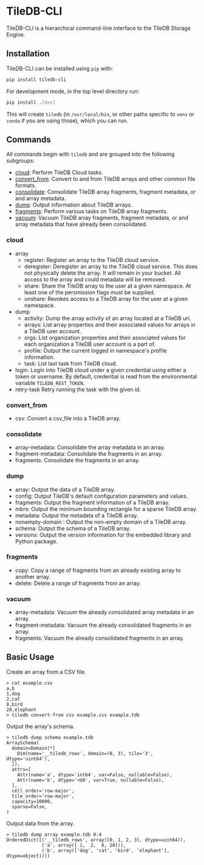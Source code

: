 # TileDB-CLI

TileDB-CLI is a hierarchical command-line interface to the TileDB Storage Engine.

## Installation

TileDB-CLI can be installed using `pip` with:

```bash
pip install tiledb-cli
```

For development mode, in the top level directory run:

```bash
pip install .[dev]
```

This will create `tiledb` (in `/usr/local/bin`, or other paths specific to `venv` or `conda` if you are using those), which you can run.

## Commands

All commands begin with `tiledb` and are grouped into the following subgroups:
* [cloud](#cloud): Perform TileDB Cloud tasks.
* [convert_from](#convert_from): Convert to and from TileDB arrays and other common file formats.
* [consolidate](#consolidate): Consolidate TileDB array fragments, fragment metadata, or and array metadata.
* [dump](#dump): Output information about TileDB arrays.
* [fragments](#fragments): Perform various tasks on TileDB array fragments.
* [vacuum](#vacuum): Vacuum TileDB array fragments, fragment metadata, or and array metadata that have already been consolidated.

### cloud
* array
    * register: Register an array to the TileDB cloud service.
    * deregister: Deregister an array to the TileDB cloud service. This does not physically delete the array. It will remain in your bucket. All access to the array and could metadata will be removed.
    * share: Share the TileDB array to the user at a given namespace. At least one of the persmission flags must be supplied.
    * unshare: Revokes access to a TileDB array for the user at a given namespace.
* dump
    * activity: Dump the array activity of an array located at a TileDB uri.
    * arrays: List array properties and their associated values for arrays in a TileDB user account.
    * orgs: List organization properties and their associated values for each organization a TileDB user account is a part of.
    * profile: Output the current logged in namespace's profile information.
    * task: List last task from TileDB cloud.
* login: Login into TileDB cloud under a given credential using either a token or username. By default, credential is read from the environmental variable `TILEDB_REST_TOKEN`.
* retry-task  Retry running the task with the given id.
### convert_from
* csv: Convert a csv_file into a TileDB array.
### consolidate
* array-metadata: Consolidate the array metadata in an array.
* fragment-metadata: Consolidate the fragments in an array.
* fragments: Consolidate the fragments in an array.
### dump
* array: Output the data of a TileDB array.
* config: Output TileDB's default configuration parameters and values.
* fragments: Output the fragment information of a TileDB array.
* mbrs: Output the minimum bounding rectangle for a sparse TileDB array.
* metadata: Output the metadata of a TileDB array.
* nonempty-domain`: Output the non-empty domain of a TileDB array.
* schema: Output the schema of a TileDB array.
* versions: Output the version information for the embedded library and Python package.
### fragments
* copy: Copy a range of fragments from an already existing array to another array.
* delete: Delete a range of fragments from an array.
### vacuum
* array-metadata: Vacuum the already consolidated array metadata in an array.
* fragment-metadata: Vacuum the already consolidated fragments in an array.
* fragments: Vacuum the already consolidated fragments in an array.

## Basic Usage
Create an array from a CSV file.
```
> cat example.csv
a,b
1,dog
2,cat
8,bird
20,elephant
> tiledb convert-from csv example.csv example.tdb
```

Output the array's schema.
```
> tiledb dump schema example.tdb
ArraySchema(
  domain=Domain(*[
    Dim(name='__tiledb_rows', domain=(0, 3), tile='3', dtype='uint64'),
  ]),
  attrs=[
    Attr(name='a', dtype='int64', var=False, nullable=False),
    Attr(name='b', dtype='<U0', var=True, nullable=False),
  ],
  cell_order='row-major',
  tile_order='row-major',
  capacity=10000,
  sparse=False,
)
```

Output data from the array.
```
> tiledb dump array example.tdb 0:4
OrderedDict([('__tiledb_rows', array([0, 1, 2, 3], dtype=uint64)),
             ('a', array([ 1,  2,  8, 20])),
             ('b', array(['dog', 'cat', 'bird', 'elephant'], dtype=object))])
```
